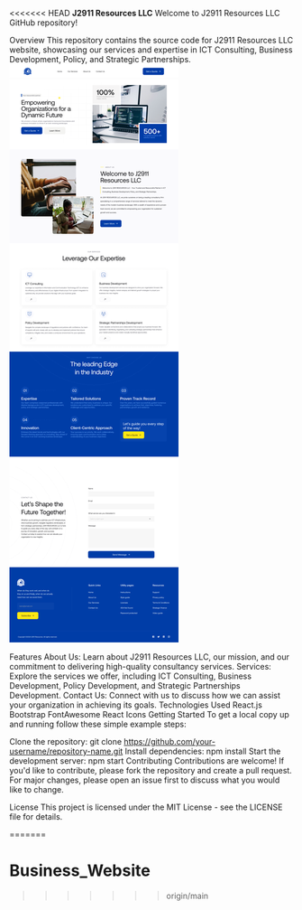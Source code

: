 <<<<<<< HEAD
**J2911 Resources LLC**
Welcome to J2911 Resources LLC GitHub repository!

Overview
This repository contains the source code for J2911 Resources LLC website, showcasing our services and expertise in ICT Consulting, Business Development, Policy, and Strategic Partnerships.
![Home](photos/Home.png)

Features
About Us: Learn about J2911 Resources LLC, our mission, and our commitment to delivering high-quality consultancy services.
Services: Explore the services we offer, including ICT Consulting, Business Development, Policy Development, and Strategic Partnerships Development.
Contact Us: Connect with us to discuss how we can assist your organization in achieving its goals.
Technologies Used
React.js
Bootstrap
FontAwesome
React Icons
Getting Started
To get a local copy up and running follow these simple example steps:

Clone the repository: git clone https://github.com/your-username/repository-name.git
Install dependencies: npm install
Start the development server: npm start
Contributing
Contributions are welcome! If you'd like to contribute, please fork the repository and create a pull request. For major changes, please open an issue first to discuss what you would like to change.

License
This project is licensed under the MIT License - see the LICENSE file for details.


=======
# Business_Website
>>>>>>> origin/main
